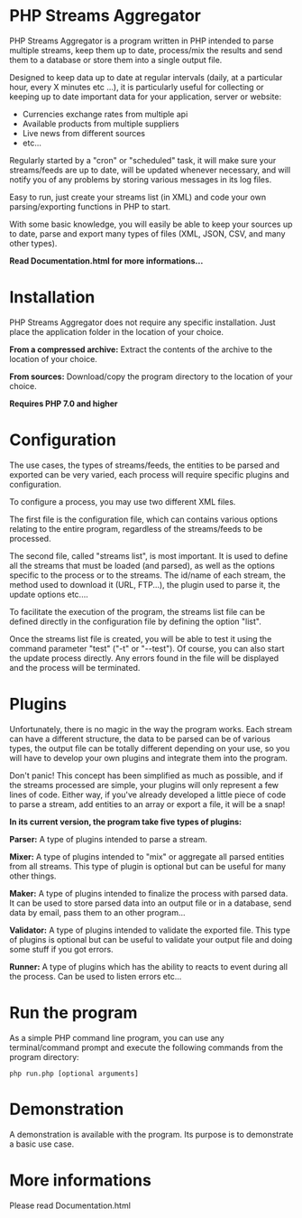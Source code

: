 # PHP Streams Aggregator
PHP Streams Aggregator is a program written in PHP intended to parse multiple streams, keep them up to date, process/mix the results and send them to a database or store them into a single output file.

Designed to keep data up to date at regular intervals (daily, at a particular hour, every X minutes etc ...), it is particularly useful for collecting or keeping up to date important data for your application, server or website:
* Currencies exchange rates from multiple api
* Available products from multiple suppliers
* Live news from different sources
* etc...

Regularly started by a "cron" or "scheduled" task, it will make sure your streams/feeds are up to date, will be updated whenever necessary, and will notify you of any problems by storing various messages in its log files.

Easy to run, just create your streams list (in XML) and code your own parsing/exporting functions in PHP to start.

With some basic knowledge, you will easily be able to keep your sources up to date, parse and export many types of files (XML, JSON, CSV, and many other types).

**Read Documentation.html for more informations...**

# Installation
PHP Streams Aggregator does not require any specific installation. Just place the application folder in the location of your choice.

**From a compressed archive:** Extract the contents of the archive to the location of your choice.

**From sources:** Download/copy the program directory to the location of your choice.

**Requires PHP 7.0 and higher**

# Configuration
The use cases, the types of streams/feeds, the entities to be parsed and exported can be very varied, each process will require specific plugins and configuration.

To configure a process, you may use two different XML files.

The first file is the configuration file, which can contains various options relating to the entire program, regardless of the streams/feeds to be processed.

The second file, called "streams list", is most important. It is used to define all the streams that must be loaded (and parsed), as well as the options specific to the process or to the streams. The id/name of each stream, the method used to download it (URL, FTP...), the plugin used to parse it, the update options etc....

To facilitate the execution of the program, the streams list file can be defined directly in the configuration file by defining the option "list".

Once the streams list file is created, you will be able to test it using the command parameter "test" ("-t" or "--test"). Of course, you can also start the update process directly. Any errors found in the file will be displayed and the process will be terminated.

# Plugins
Unfortunately, there is no magic in the way the program works. Each stream can have a different structure, the data to be parsed can be of various types, the output file can be totally different depending on your use, so you will have to develop your own plugins and integrate them into the program.

Don't panic! This concept has been simplified as much as possible, and if the streams processed are simple, your plugins will only represent a few lines of code. Either way, if you've already developed a little piece of code to parse a stream, add entities to an array or export a file, it will be a snap!

**In its current version, the program take five types of plugins:**

**Parser:** A type of plugins intended to parse a stream.

**Mixer:** A type of plugins intended to "mix" or aggregate all parsed entities from all streams. This type of plugin is optional but can be useful for many other things.

**Maker:** A type of plugins intended to finalize the process with parsed data. It can be used to store parsed data into an output file or in a database, send data by email, pass them to an other program...

**Validator:** A type of plugins intended to validate the exported file. This type of plugins is optional but can be useful to validate your output file and doing some stuff if you got errors.

**Runner:** A type of plugins which has the ability to reacts to event during all the process. Can be used to listen errors etc...

# Run the program
As a simple PHP command line program, you can use any terminal/command prompt and execute the following commands from the program directory:
```
php run.php [optional arguments]
```

# Demonstration
A demonstration is available with the program. Its purpose is to demonstrate a basic use case.

# More informations
Please read Documentation.html
